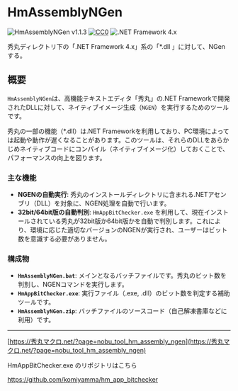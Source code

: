 # HmAssemblyNGen

![HmAssemblyNGen v1.1.3](https://img.shields.io/badge/HmAssemblyNGen-v1.1.3-6479ff.svg)
[![CC0](https://img.shields.io/badge/license-CC0-blue.svg?style=flat)](LICENSE)
![.NET Framework 4.x](https://img.shields.io/badge/.NET_Framework-4.x-6479ff.svg?logo=windows&logoColor=white)

秀丸ディレクトリ下の「.NET Framework 4.x」系の「*.dll 」に対して、NGenする。

## 概要

`HmAssemblyNGen`は、高機能テキストエディタ「秀丸」の.NET Frameworkで開発されたDLLに対して、ネイティブイメージ生成（`NGEN`）を実行するためのツールです。

秀丸の一部の機能（*.dll）は.NET Frameworkを利用しており、PC環境によっては起動や動作が遅くなることがあります。このツールは、それらのDLLをあらかじめネイティブコードにコンパイル（ネイティブイメージ化）しておくことで、パフォーマンスの向上を図ります。

### 主な機能

- **NGENの自動実行**: 秀丸のインストールディレクトリに含まれる.NETアセンブリ（DLL）を対象に、NGEN処理を自動で行います。
- **32bit/64bit版の自動判別**: `HmAppBitChecker.exe` を利用して、現在インストールされている秀丸が32bit版か64bit版かを自動で判別します。これにより、環境に応じた適切なバージョンのNGENが実行され、ユーザーはビット数を意識する必要がありません。

### 構成物

- **`HmAssemblyNGen.bat`**: メインとなるバッチファイルです。秀丸のビット数を判別し、NGENコマンドを実行します。
- **`HmAppBitChecker.exe`**: 実行ファイル（.exe, .dll）のビット数を判定する補助ツールです。
- **`HmAssemblyNGen.zip`**: バッチファイルのソースコード（自己解凍書庫などに利用）です。

---

[https://秀丸マクロ.net/?page=nobu_tool_hm_assembly_ngen](https://秀丸マクロ.net/?page=nobu_tool_hm_assembly_ngen)

HmAppBitChecker.exe のリポジトリはこちら  

https://github.com/komiyamma/hm_app_bitchecker